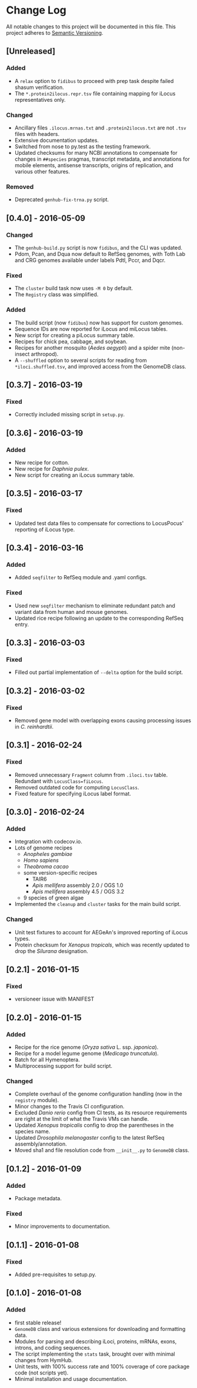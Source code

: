 # Change Log
All notable changes to this project will be documented in this file.
This project adheres to [Semantic Versioning](http://semver.org/).

## [Unreleased]

### Added
- A `relax` option to `fidibus` to proceed with prep task despite failed shasum verification.
- The `*.protein2ilocus.repr.tsv` file containing mapping for iLocus representatives only.

### Changed
- Ancillary files `.ilocus.mrnas.txt` and `.protein2ilocus.txt` are not `.tsv` files with headers.
- Extensive documentation updates.
- Switched from nose to py.test as the testing framework.
- Updated checksums for many NCBI annotations to compensate for changes in `##species` pragmas, transcript metadata, and annotations for mobile elements, antisense transcripts, origins of replication, and various other features.

### Removed
- Deprecated `genhub-fix-trna.py` script.

## [0.4.0] - 2016-05-09

### Changed
- The `genhub-build.py` script is now `fidibus`, and the CLI was updated.
- Pdom, Pcan, and Dqua now default to RefSeq genomes, with Toth Lab and CRG genomes available under labels Pdtl, Pccr, and Dqcr.

### Fixed
- The `cluster` build task now uses `-M 0` by default.
- The `Registry` class was simplified.

### Added
- The build script (now `fidibus`) now has support for custom genomes.
- Sequence IDs are now reported for iLocus and miLocus tables.
- New script for creating a piLocus summary table.
- Recipes for chick pea, cabbage, and soybean.
- Recipes for another mosquito (*Aedes aegypti*) and a spider mite (non-insect arthropod).
- A `--shuffled` option to several scripts for reading from `*iloci.shuffled.tsv`, and improved access from the GenomeDB class.

## [0.3.7] - 2016-03-19
### Fixed
- Correctly included missing script in `setup.py`.

## [0.3.6] - 2016-03-19
### Added
- New recipe for cotton.
- New recipe for *Daphnia pulex*.
- New script for creating an iLocus summary table.

## [0.3.5] - 2016-03-17
### Fixed
- Updated test data files to compensate for corrections to LocusPocus' reporting of iLocus type.

## [0.3.4] - 2016-03-16
### Added
- Added `seqfilter` to RefSeq module and .yaml configs.

### Fixed
- Used new `seqfilter` mechanism to eliminate redundant patch and variant data from human and mouse genomes.
- Updated rice recipe following an update to the corresponding RefSeq entry.

## [0.3.3] - 2016-03-03
### Fixed
- Filled out partial implementation of `--delta` option for the build script.

## [0.3.2] - 2016-03-02
### Fixed
- Removed gene model with overlapping exons causing processing issues in *C. reinhardtii*.

## [0.3.1] - 2016-02-24
### Fixed
- Removed unnecessary `Fragment` column from `.iloci.tsv` table. Redundant with `LocusClass=fiLocus`.
- Removed outdated code for computing `LocusClass`.
- Fixed feature for specifying iLocus label format.

## [0.3.0] - 2016-02-24
### Added
- Integration with codecov.io.
- Lots of genome recipes
    - *Anopheles gambiae*
    - *Homo sapiens*
    - *Theobroma cacao*
    - some version-specific recipes
        - TAIR6
        - *Apis mellifera* assembly 2.0 / OGS 1.0
        - *Apis mellifera* assembly 4.5 / OGS 3.2
    - 9 species of green algae
- Implemented the `cleanup` and `cluster` tasks for the main build script.

### Changed
- Unit test fixtures to account for AEGeAn's improved reporting of iLocus types.
- Protein checksum for *Xenopus tropicals*, which was recently updated to drop the *Silurana* designation.

## [0.2.1] - 2016-01-15
### Fixed
- versioneer issue with MANIFEST

## [0.2.0] - 2016-01-15
### Added
- Recipe for the rice genome (*Oryza sativa* L. ssp. *japonica*).
- Recipe for a model legume genome (*Medicago truncatula*).
- Batch for all Hymenoptera.
- Multiprocessing support for build script.

### Changed
- Complete overhaul of the genome configuration handling (now in the `registry` module).
- Minor changes to the Travis CI configuration.
- Excluded *Danio rerio* config from CI tests, as its resource requirements are right at the limit of what the Travis VMs can handle.
- Updated *Xenopus tropicalis* config to drop the parentheses in the species name.
- Updated *Drosophila melanogaster* config to the latest RefSeq assembly/annotation.
- Moved sha1 and file resolution code from `__init__.py` to `GenomeDB` class.

## [0.1.2] - 2016-01-09
### Added
- Package metadata.

### Fixed
- Minor improvements to documentation.

## [0.1.1] - 2016-01-08
### Fixed
- Added pre-requisites to setup.py.

## [0.1.0] - 2016-01-08

### Added
- first stable release!
- `GenomeDB` class and various extensions for downloading and formatting data.
- Modules for parsing and describing iLoci, proteins, mRNAs, exons, introns, and coding sequences.
- The script implementing the `stats` task, brought over with minimal changes from HymHub.
- Unit tests, with 100% success rate and 100% coverage of core package code (not scripts yet).
- Minimal installation and usage documentation.
